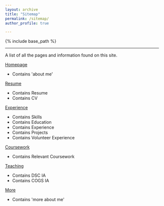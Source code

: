 ```yaml
---
layout: archive
title: "Sitemap"
permalink: /sitemap/
author_profile: true

---
```


{% include base_path %}

---

A list of all the pages and information found on this site. 

[Homepage](https://harshi-saha.github.io//)
  * Contains 'about me'

[Resume](https://harshi-saha.github.io//resume/)
  * Contains Resume
  * Contains CV
 
[Experience](https://harshi-saha.github.io//experience/)
  * Contains Skills
  * Contains Education
  * Contains Experience
  * Contains Projects
  * Contains Volunteer Experience

[Coursework](https://harshi-saha.github.io//coursework/)
  * Contains Relevant Coursework

[Teaching](https://harshi-saha.github.io//teaching/)
  * Contains DSC IA
  * Contains COGS IA
 
[More](https://harshi-saha.github.io//more/)
  * Contains 'more about me'




